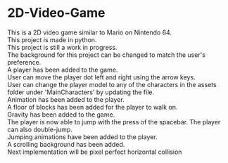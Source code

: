 # 2D-Video-Game

This is a 2D video game similar to Mario on Nintendo 64. \
This project is made in python. \
This project is still a work in progress. \
The background for this project can be changed to match the user's preference. \
A player has been added to the game.\
User can move the player dot left and right using the arrow keys. \
User can change the player model to any of the characters in the assets folder under 'MainCharacters' by updating the file.\
Animation has been added to the player. \
A floor of blocks has been added for the player to walk on.\
Gravity has been added to the game. \
The player is now able to jump with the press of the spacebar. The player can also double-jump. \
Jumping animations have been added to the player. \
A scrolling background has been added. \
Next implementation will be pixel perfect horizontal collision

